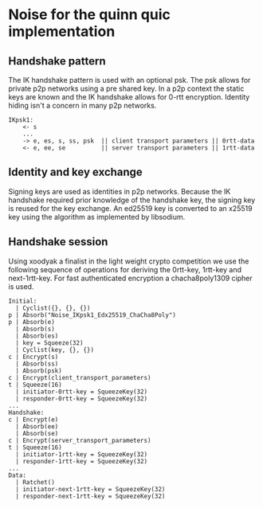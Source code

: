 # Noise for the quinn quic implementation

## Handshake pattern

The IK handshake pattern is used with an optional psk. The psk allows for private
p2p networks using a pre shared key. In a p2p context the static keys are known and
the IK handshake allows for 0-rtt encryption. Identity hiding isn't a concern in
many p2p networks.

```
IKpsk1:
    <- s
    ...
    -> e, es, s, ss, psk  || client transport parameters || 0rtt-data
    <- e, ee, se          || server transport parameters || 1rtt-data
```

## Identity and key exchange

Signing keys are used as identities in p2p networks. Because the IK handshake required prior
knowledge of the handshake key, the signing key is reused for the key exchange. An ed25519 key
is converted to an x25519 key using the algorithm as implemented by libsodium.

## Handshake session

Using xoodyak a finalist in the light weight crypto competition we use the following
sequence of operations for deriving the 0rtt-key, 1rtt-key and next-1rtt-key. For fast
authenticated encryption a chacha8poly1309 cipher is used.

```
Initial:
  | Cyclist({}, {}, {})
p | Absorb("Noise_IKpsk1_Edx25519_ChaCha8Poly")
p | Absorb(e)
  | Absorb(s)
  | Absorb(es)
  | key = Squeeze(32)
  | Cyclist(key, {}, {})
c | Encrypt(s)
  | Absorb(ss)
  | Absorb(psk)
c | Encrypt(client_transport_parameters)
t | Squeeze(16)
  | initiator-0rtt-key = SqueezeKey(32)
  | responder-0rtt-key = SqueezeKey(32)
...
Handshake:
c | Encrypt(e)
  | Absorb(ee)
  | Absorb(se)
c | Encrypt(server_transport_parameters)
t | Squeeze(16)
  | initiator-1rtt-key = SqueezeKey(32)
  | responder-1rtt-key = SqueezeKey(32)
...
Data:
  | Ratchet()
  | initiator-next-1rtt-key = SqueezeKey(32)
  | responder-next-1rtt-key = SqueezeKey(32)
```
